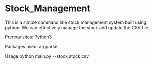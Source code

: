# Stock_Management

This is a simple command line stock management system built using python. We can effectively manage the stock and update the CSV file.

Prerequisites:
Python3

Packages used:
argparse

Usage
python main.py --stock stock.csv
